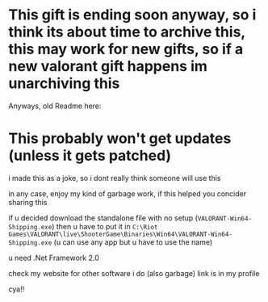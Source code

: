 # This gift is ending soon anyway, so i think its about time to archive this, this may work for new gifts, so if a new valorant gift happens im unarchiving this

Anyways, old Readme here:

# This probably won't get updates (unless it gets patched)

i made this as a joke, so i dont really think someone will use this

in any case, enjoy my kind of garbage work, if this helped you concider sharing this

if u decided download the standalone file with no setup  (`VALORANT-Win64-Shipping.exe`) then u have to put it in `C:\Riot Games\VALORANT\live\ShooterGame\Binaries\Win64\VALORANT-Win64-Shipping.exe` (u can use any app but u have to use the name)

u need .Net Framework 2.0

check my website for other software i do (also garbage) link is in my profile

cya!!
